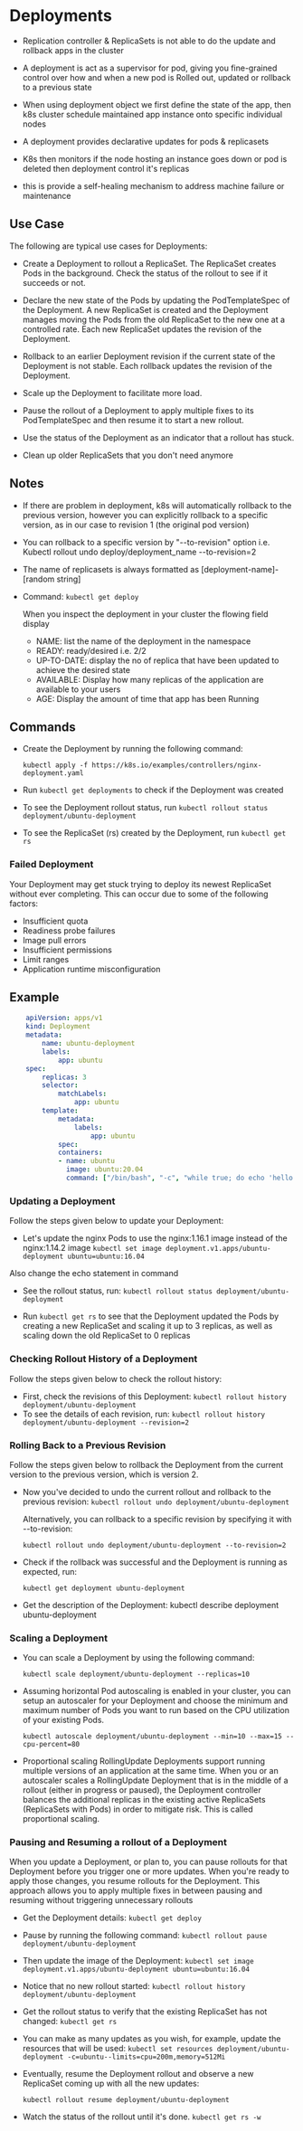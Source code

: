 # Deployments

- Replication controller & ReplicaSets is not able to do the update and rollback apps in the cluster
- A deployment is act as a supervisor for pod, giving you fine-grained control over how and when a new pod is
Rolled out, updated or rollback to a previous state

- When using deployment object we first define the state of the app, then k8s cluster schedule maintained app
instance onto specific individual nodes
- A deployment provides declarative updates for pods & replicasets
- K8s then monitors if the node hosting an instance goes down or pod is deleted then deployment control it's
replicas

- this is provide a self-healing mechanism to address machine failure or maintenance

## Use Case

The following are typical use cases for Deployments:

- Create a Deployment to rollout a ReplicaSet. The ReplicaSet creates Pods in the background. Check the status
of the rollout to see if it succeeds or not.

- Declare the new state of the Pods by updating the PodTemplateSpec of the Deployment. A new ReplicaSet is
created and the Deployment manages moving the Pods from the old ReplicaSet to the new one at a
controlled rate. Each new ReplicaSet updates the revision of the Deployment.

- Rollback to an earlier Deployment revision if the current state of the Deployment is not stable. Each rollback
updates the revision of the Deployment.
- Scale up the Deployment to facilitate more load.
- Pause the rollout of a Deployment to apply multiple fixes to its PodTemplateSpec and then resume it to start
a new rollout.
- Use the status of the Deployment as an indicator that a rollout has stuck.
- Clean up older ReplicaSets that you don't need anymore

## Notes

- If there are problem in deployment, k8s will automatically rollback to the previous version, however you can
explicitly rollback to a specific version, as in our case to revision 1 (the original pod version)

- You can rollback to a specific version by "--to-revision" option
i.e. Kubectl rollout undo deploy/deployment_name --to-revision=2
- The name of replicasets is always formatted as [deployment-name]-[random string]
- Command: `kubectl get deploy`
  
    When you inspect the deployment in your cluster the flowing field display
  - NAME: list the name of the deployment in the namespace
  - READY: ready/desired i.e. 2/2
  - UP-TO-DATE: display the no of replica that have been updated to achieve the desired state
  - AVAILABLE: Display how many replicas of the application are available to your users
  - AGE: Display the amount of time that app has been Running

## Commands

- Create the Deployment by running the following command:

    `kubectl apply -f https://k8s.io/examples/controllers/nginx-deployment.yaml`

- Run `kubectl get deployments` to check if the Deployment was created
- To see the Deployment rollout status, run `kubectl rollout status deployment/ubuntu-deployment`
- To see the ReplicaSet (rs) created by the Deployment, run `kubectl get rs`

### Failed Deployment

Your Deployment may get stuck trying to deploy its newest ReplicaSet without ever completing. This can occur due
to some of the following factors:

- Insufficient quota
- Readiness probe failures
- Image pull errors
- Insufficient permissions
- Limit ranges
- Application runtime misconfiguration

## Example

```yaml
    apiVersion: apps/v1
    kind: Deployment
    metadata:
        name: ubuntu-deployment
        labels:
            app: ubuntu
    spec:
        replicas: 3
        selector:
            matchLabels:
                app: ubuntu
        template:
            metadata:
                labels:
                    app: ubuntu
            spec:
            containers:
            - name: ubuntu
              image: ubuntu:20.04
              command: ["/bin/bash", "-c", "while true; do echo 'hello sagar'; sleep 5; done"]
```

### Updating a Deployment

Follow the steps given below to update your Deployment:

- Let's update the nginx Pods to use the nginx:1.16.1 image instead of the nginx:1.14.2 image
`kubectl set image deployment.v1.apps/ubuntu-deployment ubuntu=ubuntu:16.04`

Also change the echo statement in command

- See the rollout status, run:
`kubectl rollout status deployment/ubuntu-deployment`

- Run `kubectl get rs` to see that the Deployment updated the Pods by creating a new ReplicaSet and scaling it
up to 3 replicas, as well as scaling down the old ReplicaSet to 0 replicas

### Checking Rollout History of a Deployment

Follow the steps given below to check the rollout history:

- First, check the revisions of this Deployment:
`kubectl rollout history deployment/ubuntu-deployment`
- To see the details of each revision, run:
`kubectl rollout history deployment/ubuntu-deployment --revision=2`

### Rolling Back to a Previous Revision

Follow the steps given below to rollback the Deployment from the current version to the previous version, which is
version 2.

- Now you've decided to undo the current rollout and rollback to the previous revision:
`kubectl rollout undo deployment/ubuntu-deployment`

    Alternatively, you can rollback to a specific revision by specifying it with --to-revision:

    `kubectl rollout undo deployment/ubuntu-deployment --to-revision=2`

- Check if the rollback was successful and the Deployment is running as expected, run:

    `kubectl get deployment ubuntu-deployment`

- Get the description of the Deployment:
kubectl describe deployment ubuntu-deployment

### Scaling a Deployment

- You can scale a Deployment by using the following command:

    `kubectl scale deployment/ubuntu-deployment --replicas=10`

- Assuming horizontal Pod autoscaling is enabled in your cluster, you can setup an autoscaler for your
Deployment and choose the minimum and maximum number of Pods you want to run based on the CPU
utilization of your existing Pods.

    `kubectl autoscale deployment/ubuntu-deployment --min=10 --max=15 --cpu-percent=80`

- Proportional scaling
RollingUpdate Deployments support running multiple versions of an application at the same time. When you
or an autoscaler scales a RollingUpdate Deployment that is in the middle of a rollout (either in progress or
paused), the Deployment controller balances the additional replicas in the existing active ReplicaSets
(ReplicaSets with Pods) in order to mitigate risk. This is called proportional scaling.

### Pausing and Resuming a rollout of a Deployment

When you update a Deployment, or plan to, you can pause rollouts for that Deployment before you trigger
one or more updates. When you're ready to apply those changes, you resume rollouts for the Deployment.
This approach allows you to apply multiple fixes in between pausing and resuming without triggering
unnecessary rollouts

- Get the Deployment details:
`kubectl get deploy`
- Pause by running the following command:
`kubectl rollout pause deployment/ubuntu-deployment`
- Then update the image of the Deployment:
`kubectl set image deployment.v1.apps/ubuntu-deployment ubuntu=ubuntu:16.04`
- Notice that no new rollout started:
`kubectl rollout history deployment/ubuntu-deployment`
- Get the rollout status to verify that the existing ReplicaSet has not changed: `kubectl get rs`
- You can make as many updates as you wish, for example, update the resources that will be used:
`kubectl set resources deployment/ubuntu-deployment -c=ubuntu--limits=cpu=200m,memory=512Mi`

- Eventually, resume the Deployment rollout and observe a new ReplicaSet coming up with all the new
updates:

    `kubectl rollout resume deployment/ubuntu-deployment`

- Watch the status of the rollout until it's done.
`kubectl get rs -w`
